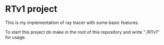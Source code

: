 # RTv1 project

This is my implementation of ray tracer with some basic features.

To start this project do make in the root of this repository and write "./RTv1" for usage.
